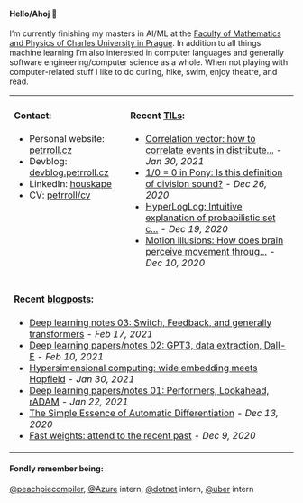 #### Hello/Ahoj 👋

I’m currently finishing my masters in AI/ML at the [Faculty of Mathematics and Physics of Charles University in Prague](https://www.mff.cuni.cz/en). In addition to all things machine learning I’m also interested in computer languages and generally software engineering/computer science as a whole. When not playing with computer-related stuff I like to do curling, hike, swim, enjoy theatre, and read.

<table><tr><td valign="top">
  
#### Contact:
- Personal website: [petrroll.cz](https://petrroll.cz)
- Devblog: [devblog.petrroll.cz](https://devblog.petrroll.cz)
- LinkedIn: [houskape](https://www.linkedin.com/in/houskape/)
- CV: [petrroll/cv](https://github.com/petrroll/cv)
</td><td valign="top">

#### Recent [TILs](https://devblog.petrroll.cz/til/):
<!-- tils-posts starts -->
* [Correlation vector: how to correlate events in distribute...](https://github.com/microsoft/CorrelationVector/blob/master/cV%20-%203.0.md) - _Jan 30, 2021_
* [1/0 = 0 in Pony: Is this definition of division sound?](https://hillelwayne.com/post/divide-by-zero/) - _Dec 26, 2020_
* [HyperLogLog: Intuitive explanation of probabilistic set c...](https://danonrockstar.com/hyperloglog-an-intuitive-explanation-that-doesnt-involve-math-c8fe131adfca) - _Dec 19, 2020_
* [Motion illusions: How does brain perceive movement throug...](https://jake.vision/blog/motion-illusions/) - _Dec 10, 2020_
<!-- tils-posts ends -->
</td></tr>

<tr><td colspan="2">

#### Recent [blogposts](https://devblog.petrroll.cz/):
<!-- blog-posts starts -->
* [Deep learning notes 03: Switch, Feedback, and generally transformers](http://devblog.petrroll.cz/deep-learning-papersnotes-03-switch-feedback-and-generally-transformers/) - _Feb 17, 2021_
* [Deep learning papers/notes 02: GPT3, data extraction, Dall-E](http://devblog.petrroll.cz/deep-learning-papersnotes-02-gpt3-data-extraction-dall-e/) - _Feb 10, 2021_
* [Hypersimensional computing: wide embedding meets Hopfield](http://devblog.petrroll.cz/hypersimensional-computing-wide-embedding-meets-hopfield/) - _Jan 30, 2021_
* [Deep learning papers/notes 01: Performers, Lookahead, rADAM](http://devblog.petrroll.cz/deep-learning-papersnotes-01-performers-lookahead-radam/) - _Jan 22, 2021_
* [The Simple Essence of Automatic Differentiation](http://devblog.petrroll.cz/the-simple-essence-of-automatic-differentiation/) - _Dec 13, 2020_
* [Fast weights: attend to the recent past](http://devblog.petrroll.cz/fast-weights-attend-to-the-recent-past/) - _Dec 9, 2020_
<!-- blog-posts ends -->
</td></tr></table>

#### Fondly remember being:
[@peachpiecompiler](https://github.com/peachpiecompiler), [@Azure](https://github.com/Azure) intern, [@dotnet](https://github.com/dotnet) intern, [@uber](https://github.com/uber) intern

